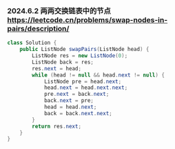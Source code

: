 ### 2024.6.2 两两交换链表中的节点 https://leetcode.cn/problems/swap-nodes-in-pairs/description/
```java
class Solution {
    public ListNode swapPairs(ListNode head) {
        ListNode res = new ListNode(0);
        ListNode back = res;
        res.next = head;
        while (head != null && head.next != null) {
            ListNode pre = head.next;
            head.next = head.next.next;
            pre.next = back.next;
            back.next = pre;
            head = head.next;
            back = back.next.next;
        }
        return res.next;
    }
}
```